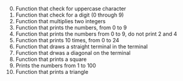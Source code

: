 0.  Function that check for uppercase character
1.  Function that check for a digit (0 through 9)
2.  Function that multiplies two integers
3.  Function that prints the numbers, from 0 to 9
4.  Function that prints the numbers from 0 to 9, do not print 2 and 4
5.  Function that prints 10 times, from 0 to 24
6.  Function that draws a straight terminal in the terminal
7.  Function that drwas a diagonal on the terminal
8.  Function that prints a square 
9.  Prints the numbers from 1 to 100
10. Function that prints a triangle